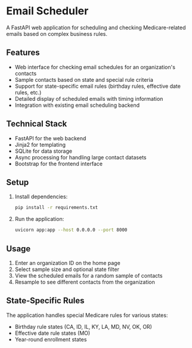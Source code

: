 # Email Scheduler

A FastAPI web application for scheduling and checking Medicare-related emails based on complex business rules.

## Features

- Web interface for checking email schedules for an organization's contacts
- Sample contacts based on state and special rule criteria
- Support for state-specific email rules (birthday rules, effective date rules, etc.)
- Detailed display of scheduled emails with timing information
- Integration with existing email scheduling backend

## Technical Stack

- FastAPI for the web backend
- Jinja2 for templating
- SQLite for data storage
- Async processing for handling large contact datasets
- Bootstrap for the frontend interface

## Setup

1. Install dependencies:
   ```bash
   pip install -r requirements.txt
   ```

2. Run the application:
   ```bash
   uvicorn app:app --host 0.0.0.0 --port 8000
   ```

## Usage

1. Enter an organization ID on the home page
2. Select sample size and optional state filter
3. View the scheduled emails for a random sample of contacts
4. Resample to see different contacts from the organization

## State-Specific Rules

The application handles special Medicare rules for various states:
- Birthday rule states (CA, ID, IL, KY, LA, MD, NV, OK, OR)
- Effective date rule states (MO)
- Year-round enrollment states